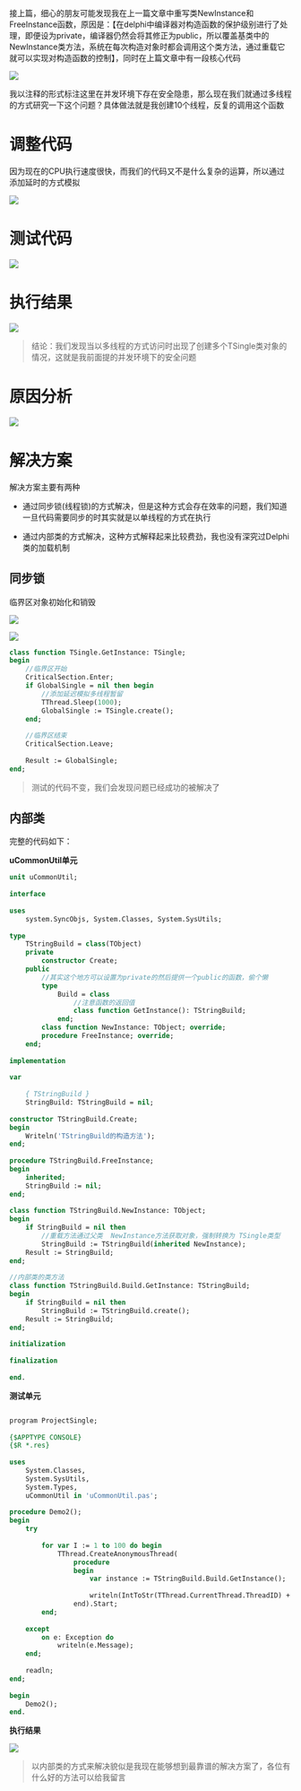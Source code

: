 
​接上篇，细心的朋友可能发现我在上一篇文章中重写类NewInstance和FreeInstance函数，原因是：【在delphi中编译器对构造函数的保护级别进行了处理，即便设为private，编译器仍然会将其修正为public，所以覆盖基类中的NewInstance类方法，系统在每次构造对象时都会调用这个类方法，通过重载它就可以实现对构造函数的控制】，同时在上篇文章中有一段核心代码

![](_v_images/20210606134725347_3701)

  

我以注释的形式标注这里在并发环境下存在安全隐患，那么现在我们就通过多线程的方式研究一下这个问题？具体做法就是我创建10个线程，反复的调用这个函数

# 调整代码

因为现在的CPU执行速度很快，而我们的代码又不是什么复杂的运算，所以通过添加延时的方式模拟

![](_v_images/20210606134724841_9469)

  

# 测试代码

![](_v_images/20210606134724235_11396)

# 执行结果

![](_v_images/20210606134723624_4274)

> 结论：我们发现当以多线程的方式访问时出现了创建多个TSingle类对象的情况，这就是我前面提的并发环境下的安全问题

# 原因分析

![](_v_images/20210606134722920_23076)

# 解决方案

解决方案主要有两种

- 通过同步锁(线程锁)的方式解决，但是这种方式会存在效率的问题，我们知道一旦代码需要同步的时其实就是以单线程的方式在执行

- 通过内部类的方式解决，这种方式解释起来比较费劲，我也没有深究过Delphi类的加载机制


## 同步锁

临界区对象初始化和销毁

![](_v_images/20210606134722414_18100)

![](_v_images/20210606134721811_9607)





```pascal
class function TSingle.GetInstance: TSingle;
begin
    //临界区开始
    CriticalSection.Enter;
    if GlobalSingle = nil then begin
        //添加延迟模拟多线程暂留
        TThread.Sleep(1000);
        GlobalSingle := TSingle.create();
    end;
​
    //临界区结束
    CriticalSection.Leave;
​
    Result := GlobalSingle;
end;
```



> 测试的代码不变，我们会发现问题已经成功的被解决了

## 内部类

完整的代码如下：

**uCommonUtil单元**

```pascal
unit uCommonUtil;
​
interface
​
uses
    system.SyncObjs, System.Classes, System.SysUtils;
​
type
    TStringBuild = class(TObject)
    private
        constructor Create;
    public
        //其实这个地方可以设置为private的然后提供一个public的函数，偷个懒
        type
            Build = class
                //注意函数的返回值
                class function GetInstance(): TStringBuild;
            end;
        class function NewInstance: TObject; override;
        procedure FreeInstance; override;
    end;
​
implementation
​
var
​
    { TStringBuild }
    StringBuild: TStringBuild = nil;
​
constructor TStringBuild.Create;
begin
    Writeln('TStringBuild的构造方法');
end;
​
procedure TStringBuild.FreeInstance;
begin
    inherited;
    StringBuild := nil;
end;
​
class function TStringBuild.NewInstance: TObject;
begin
    if StringBuild = nil then
        //重载方法通过父类  NewInstance方法获取对象，强制转换为 TSingle类型
        StringBuild := TStringBuild(inherited NewInstance);
    Result := StringBuild;
end;
​
//内部类的类方法
class function TStringBuild.Build.GetInstance: TStringBuild;
begin
    if StringBuild = nil then
        StringBuild := TStringBuild.create();
    Result := StringBuild;
end;
​
initialization
​
finalization
​
end.
```



**测试单元**

```pascal

​program ProjectSingle;
​
{$APPTYPE CONSOLE}
{$R *.res}
​
uses
    System.Classes,
    System.SysUtils,
    System.Types,
    uCommonUtil in 'uCommonUtil.pas';
​
procedure Demo2();
begin
    try
​
        for var I := 1 to 100 do begin
            TThread.CreateAnonymousThread(
                procedure
                begin
                    var instance := TStringBuild.Build.GetInstance();
​
                    writeln(IntToStr(TThread.CurrentThread.ThreadID) + '：' + IntToStr(Integer(instance)));
                end).Start;
        end;
​
    except
        on e: Exception do
            writeln(e.Message);
    end;
​
    readln;
end;
​
begin
    Demo2();
end.
```



**执行结果**

![](_v_images/20210606134721307_27220)



> 以内部类的方式来解决貌似是我现在能够想到最靠谱的解决方案了，各位有什么好的方法可以给我留言


